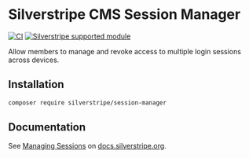 # Silverstripe CMS Session Manager

[![CI](https://github.com/silverstripe/silverstripe-session-manager/actions/workflows/ci.yml/badge.svg)](https://github.com/silverstripe/silverstripe-session-manager/actions/workflows/ci.yml)
[![Silverstripe supported module](https://img.shields.io/badge/silverstripe-supported-0071C4.svg)](https://www.silverstripe.org/software/addons/silverstripe-commercially-supported-module-list/)

Allow members to manage and revoke access to multiple login sessions across devices.

## Installation

```sh
composer require silverstripe/session-manager
```

## Documentation

See [Managing Sessions](https://docs.silverstripe.org/en/developer_guides/cookies_and_sessions/managing_sessions/) on [docs.silverstripe.org](https://docs.silverstripe.org).
